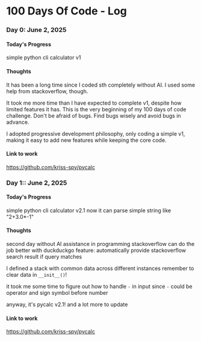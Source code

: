 # 100 Days Of Code - Log

### Day 0: June 2, 2025
<!-- ##### (delete me or comment me out)

**Today's Progress**: Fixed CSS, worked on canvas functionality for the app.

**Thoughts:** I really struggled with CSS, but, overall, I feel like I am slowly getting better at it. Canvas is still new for me, but I managed to figure out some basic functionality.

**Link to work:** [Calculator App](http://www.example.com) -->

#### Today's Progress
simple python cli calculator v1

#### Thoughts
It has been a long time since I coded sth completely without AI. I used some help from stackoverflow, though.

It took me more time than I have expected to complete v1, despite how limited features it has.
This is the very beginning of my 100 days of code challenge.
Don't be afraid of bugs. Find bugs wisely and avoid bugs in advance.

I adopted progressive development philosophy, only coding a simple v1, making it easy to add new features while keeping the core code.


#### Link to work
https://github.com/kriss-spy/pycalc

### Day 1:: June 2, 2025
#### Today's Progress
simple python cli calculator v2.1
now it can parse simple string like "2+3.0*-1"

#### Thoughts
second day without AI assistance in programming
stackoverflow can do the job
better with duckduckgo feature: automatically provide stackoverflow search result if query matches

I defined a stack with common data across different instances
remember to clear data in `__init__()`!

it took me some time to figure out how to handle `-` in input
since `-` could be operator and sign symbol before number

anyway, it's pycalc v2.1!
and a lot more to update

#### Link to work
https://github.com/kriss-spy/pycalc
